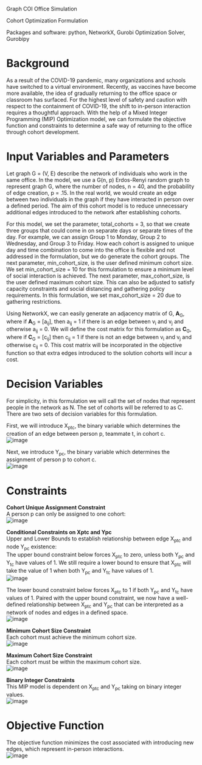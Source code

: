 
Graph COI Office Simulation

Cohort Optimization Formulation

Packages and software: python, NetworkX, Gurobi Optimization Solver,
Gurobipy

# Background

As a result of the COVID-19 pandemic, many organizations and schools
have switched to a virtual environment. Recently, as vaccines have
become more available, the idea of gradually returning to the office
space or classroom has surfaced. For the highest level of safety and
caution with respect to the containment of COVID-19, the shift to
in-person interaction requires a thoughtful approach. With the help of a
Mixed Integer Programming (MIP) Optimization model, we can formulate the
objective function and constraints to determine a safe way of returning
to the office through cohort development.

# Input Variables and Parameters

Let graph G = (V, E) describe the network of individuals who work in the same office. In the model, we use a G(n, p) Erdos-Renyi random graph to represent graph G, where the number of nodes, n = 40, and the probability of edge creation, p = .15. In the real world, we would create an edge between two individuals in the graph if they have interacted in person over a defined period. The aim of this cohort model is to reduce unnecessary additional edges introduced to the network after establishing cohorts. <br>

For this model, we set the parameter, total_cohorts = 3, so that we create three groups that could come in on separate days or separate times of the day. For example, we can assign Group 1 to Monday, Group 2 to Wednesday, and Group 3 to Friday. How each cohort is assigned to unique day and time combination to come into the office is flexible and not addressed in the formulation, but we do generate the cohort groups. The next parameter, min_cohort_size, is the user defined minimum cohort size. We set min_cohort_size = 10 for this formulation to ensure a minimum level of social interaction is achieved. The next parameter, max_cohort_size, is the user defined maximum cohort size. This can also be adjusted to satisfy capacity constraints and social distancing and gathering policy requirements. In this formulation, we set max_cohort_size = 20 due to gathering restrictions. <br> 

Using NetworkX, we can easily generate an adjacency matrix of G, **A**<sub>G</sub>, where if **A**<sub>G</sub> = [a<sub>ij</sub>], then a<sub>ij</sub> = 1 if there is an edge between v<sub>i</sub> and v<sub>j</sub> and otherwise a<sub>ij</sub> = 0. We will define the cost matrix for this formulation as **C**<sub>G</sub>, where if **C**<sub>G</sub> = [c<sub>ij</sub>] then c<sub>ij</sub> = 1 if there is not an edge between v<sub>i</sub> and v<sub>j</sub> and otherwise c<sub>ij</sub> = 0. This cost matrix will be incorporated in the objective function so that extra edges introduced to the solution cohorts will incur a cost. <br>


# Decision Variables 
For simplicity, in this formulation we will call the set of nodes that represent people in the network as N. The set of cohorts will be referred to as C. 
There are two sets of decision variables for this formulation. <br>

First, we will introduce X<sub>ptc</sub>, the binary variable which determines the creation of an edge between person p, teammate t, in cohort c. <br>
	![image](https://user-images.githubusercontent.com/46353487/113512729-f9b21380-9533-11eb-9cf6-b977869cfb1d.png)

Next, we introduce Y<sub>pc</sub>, the binary variable which determines the assignment of person p to cohort c. <br>
	![image](https://user-images.githubusercontent.com/46353487/113512760-13ebf180-9534-11eb-8d16-57399f948682.png)


# Constraints
**Cohort Unique Assignment Constraint** <br>
A person p can only be assigned to one cohort:<br>
	![image](https://user-images.githubusercontent.com/46353487/113512794-43026300-9534-11eb-8454-59d17938322a.png)


**Conditional Constraints on Xptc and Ypc**  <br>
Upper and Lower Bounds to establish relationship between edge X<sub>ptc</sub> and node Y<sub>pc</sub> existence:<br>
	The upper bound constraint below forces X<sub>ptc</sub> to zero, unless both Y<sub>pc</sub> and Y<sub>tc</sub> have values of 1. We still require a lower bound to ensure that X<sub>ptc</sub> will take the value of 1 when both Y<sub>pc</sub> and Y<sub>tc</sub> have values of 1.<br>
	![image](https://user-images.githubusercontent.com/46353487/113512801-4c8bcb00-9534-11eb-8325-74f911393058.png)


The lower bound constraint below forces X<sub>ptc</sub> to 1 if both Y<sub>pc</sub> and Y<sub>tc</sub> have values of 1. Paired with the upper bound constraint, we now have a well-defined relationship between X<sub>ptc</sub> and Y<sub>pc</sub> that can be interpreted as a network of nodes and edges in a defined space.<br>
	![image](https://user-images.githubusercontent.com/46353487/113512812-57466000-9534-11eb-827d-2681fcdf5c38.png)


**Minimum Cohort Size Constraint** <br>
Each cohort must achieve the minimum cohort size.<br>
	![image](https://user-images.githubusercontent.com/46353487/113513043-a80a8880-9535-11eb-9276-0cbfc41be742.png)


**Maximum Cohort Size Constraint** <br>
Each cohort must be within the maximum cohort size.<br>
	![image](https://user-images.githubusercontent.com/46353487/113512819-675e3f80-9534-11eb-8d01-d2b00aa7fdc5.png)


**Binary Integer Constraints** <br>
This MIP model is dependent on X<sub>ptc</sub> and Y<sub>pc</sub> taking on binary integer values.<br>
	![image](https://user-images.githubusercontent.com/46353487/113512825-6f1de400-9534-11eb-98ed-a37a5075d63c.png)


# Objective Function 

The objective function minimizes the cost associated with introducing
new edges, which represent in-person interactions.<br>
	![image](https://user-images.githubusercontent.com/46353487/113512827-77761f00-9534-11eb-8cf2-34c31956a5f8.png)

